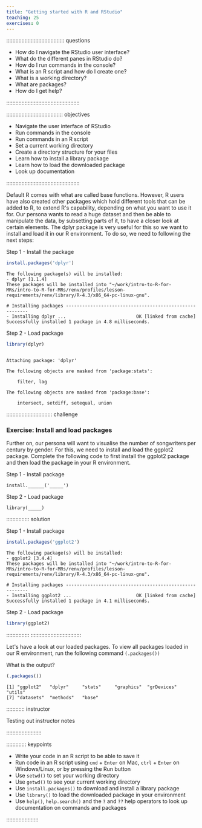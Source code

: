```yaml
---
title: "Getting started with R and RStudio"
teaching: 25
exercises: 0
---
```


:::::::::::::::::::::::::::::::::::::: questions 

- How do I navigate the RStudio user interface?
- What do the different panes in RStudio do?
- How do I run commands in the console?
- What is an R script and how do I create one?
- What is a working directory?
- What are packages?
- How do I get help?

::::::::::::::::::::::::::::::::::::::::::::::::

::::::::::::::::::::::::::::::::::::: objectives

- Navigate the user interface of RStudio
- Run commands in the console
- Run commands in an R script
- Set a current working directory
- Create a directory structure for your files
- Learn how to install a library package
- Learn how to load the downloaded package
- Look up documentation

::::::::::::::::::::::::::::::::::::::::::::::::

Default R comes with what are called base functions. However, R users have also created other packages which hold different tools that can be added to R, to extend R's capability, depending on what you want to use it for. Our persona wants to read a huge dataset and then be able to manipulate the data, by subsetting parts of it, to have a closer look at certain elements. The dplyr package is very useful for this so we want to install and load it in our R environment. To do so, we need to following the next steps: 

Step 1 - Install the package

```r
install.packages('dplyr')
```

```{.output}
The following package(s) will be installed:
- dplyr [1.1.4]
These packages will be installed into "~/work/intro-to-R-for-MRs/intro-to-R-for-MRs/renv/profiles/lesson-requirements/renv/library/R-4.3/x86_64-pc-linux-gnu".

# Installing packages --------------------------------------------------------
- Installing dplyr ...                          OK [linked from cache]
Successfully installed 1 package in 4.8 milliseconds.
```

Step 2 - Load package


```r
library(dplyr)
```

```{.output}

Attaching package: 'dplyr'
```

```{.output}
The following objects are masked from 'package:stats':

    filter, lag
```

```{.output}
The following objects are masked from 'package:base':

    intersect, setdiff, setequal, union
```

:::::::::::::::::::::::::::::: challenge

### Exercise: Install and load packages

Further on, our persona will want to visualise the number of songwriters per century by gender. For this, we need to install and load the ggplot2 package. Complete the following code to first install the ggplot2 package and then load the package in your R environment.

Step 1 - Install package

```
install.______('_____')
```

Step 2 - Load package

```
library(_____)
```

::::::::::::::: solution

Step 1 - Install package


```r
install.packages('ggplot2')
```

```{.output}
The following package(s) will be installed:
- ggplot2 [3.4.4]
These packages will be installed into "~/work/intro-to-R-for-MRs/intro-to-R-for-MRs/renv/profiles/lesson-requirements/renv/library/R-4.3/x86_64-pc-linux-gnu".

# Installing packages --------------------------------------------------------
- Installing ggplot2 ...                        OK [linked from cache]
Successfully installed 1 package in 4.1 milliseconds.
```

Step 2 - Load package


```r
library(ggplot2)
```
:::::::::::::::
:::::::::::::::::::::::::::::::::

Let's have a look at our loaded packages. To view all packages loaded in our R environment, run the following command `(.packages())`

What is the output?


```r
(.packages())
```

```{.output}
[1] "ggplot2"   "dplyr"     "stats"     "graphics"  "grDevices" "utils"    
[7] "datasets"  "methods"   "base"     
```


:::::::::::: instructor

Testing out instructor notes 

:::::::::::::::::::::::

::::::::::::: keypoints

- Write your code in an R script to be able to save it
- Run code in an R script using `cmd` + `Enter` on Mac, `ctrl` + `Enter` on Windows/Linux, or by pressing the Run button
- Use `setwd()` to set your working directory
- Use `getwd()` to see your current working directory
- Use `install.packages()` to download and install a library package
- Use `library()` to load the downloaded package in your environment
- Use `help()`, `help.search()` and the `?` and `??` help operators to look up documentation on commands and packages

:::::::::::::::::::::
